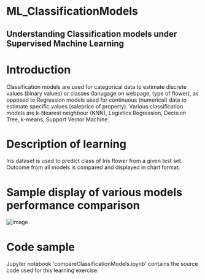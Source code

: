 # ML_ClassificationModels

## Understanding Classification models under Supervised Machine Learning

# Introduction 
Classification models are used for categorical data to estimate discrete values (binary values) or classes (lanugage on webpage, type of flower), as opposed to Regression models used for continuous (numerical) data to estimate specific values (saleprice of property).
Various classification models are k-Nearest neighbour (KNN), Logistics Regression, Decision Tree, k-means, Support Vector Machine.

# Description of learning
Iris dataset is used to predict class of Iris flower from a given test set. Outcome from all models is compared and displayed in chart format.

# Sample display of various models performance comparison

![image](https://github.com/projgb/ML_ClassificationModels/assets/42413583/55f24dff-84d0-4b5f-ba56-90452b0ad261)


# Code sample
Jupyter notebook 'compareClassificationModels.ipynb' contains the source code used for this learning exercise.
